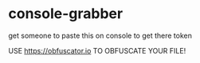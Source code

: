 # console-grabber
get someone to paste this on console to get there token

USE https://obfuscator.io TO OBFUSCATE YOUR FILE!
